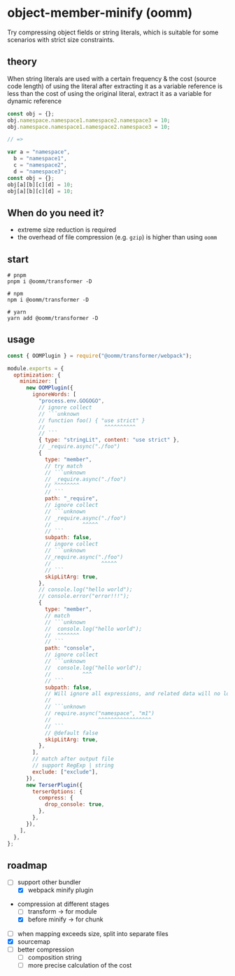 # object-member-minify (oomm)

Try compressing object fields or string literals, which is suitable for some scenarios with strict size constraints.

## theory

When string literals are used with a certain frequency & the cost (source code length) of using the literal after extracting it as a variable reference is less than the cost of using the original literal, extract it as a variable for dynamic reference

```js
const obj = {};
obj.namespace.namespace1.namespace2.namespace3 = 10;
obj.namespace.namespace1.namespace2.namespace3 = 10;

// =>

var a = "namespace",
  b = "namespace1",
  c = "namespace2",
  d = "namespace3";
const obj = {};
obj[a][b][c][d] = 10;
obj[a][b][c][d] = 10;
```

## When do you need it?

- extreme size reduction is required
- the overhead of file compression (e.g. `gzip`) is higher than using `oomm`

## start

```shell
# pnpm
pnpm i @oomm/transformer -D

# npm
npm i @oomm/transformer -D

# yarn
yarn add @oomm/transformer -D
```

## usage

````js
const { OOMPlugin } = require("@oomm/transformer/webpack");

module.exports = {
  optimization: {
    minimizer: [
      new OOMPlugin({
        ignoreWords: [
          "process.env.GOGOGO",
          // ignore collect
          // ```unknown
          // function foo() { "use strict" }
          //                   ^^^^^^^^^^
          // ```
          { type: "stringLit", content: "use strict" },
          // _require.async("./foo")
          {
            type: "member",
            // try match
            // ```unknown
            // _require.async("./foo")
            // ^^^^^^^^
            // ```
            path: "_require",
            // ignore collect
            // ```unknown
            // _require.async("./foo")
            //          ^^^^^
            // ```
            subpath: false,
            // ingore collect
            // ```unknown
            //_require.async("./foo")
            //                ^^^^^
            // ```
            skipLitArg: true,
          },
          // console.log("hello world");
          // console.error("error!!!");
          {
            type: "member",
            // match
            // ```unknown
            //  console.log("hello world");
            //  ^^^^^^^
            // ```
            path: "console",
            // ignore collect
            // ```unknown
            //  console.log("hello world");
            //          ^^^
            // ```
            subpath: false,
            // Will ignore all expressions, and related data will no longer be collected
            //
            // ```unknown
            // require.async("namespace", "m1")
            //               ^^^^^^^^^^^^^^^^^
            // ```
            // @default false
            skipLitArg: true,
          },
        ],
        // match after output file
        // support RegExp | string
        exclude: ["exclude"],
      }),
      new TerserPlugin({
        terserOptions: {
          compress: {
            drop_console: true,
          },
        },
      }),
    ],
  },
};
````

## roadmap

- [ ] support other bundler
  - [x] webpack minify plugin
- compression at different stages
  - [ ] transform -> for module
  - [x] before minify -> for chunk
- [ ] when mapping exceeds size, split into separate files
- [x] sourcemap
- [ ] better compression
  - [ ] composition string
  - [ ] more precise calculation of the cost
